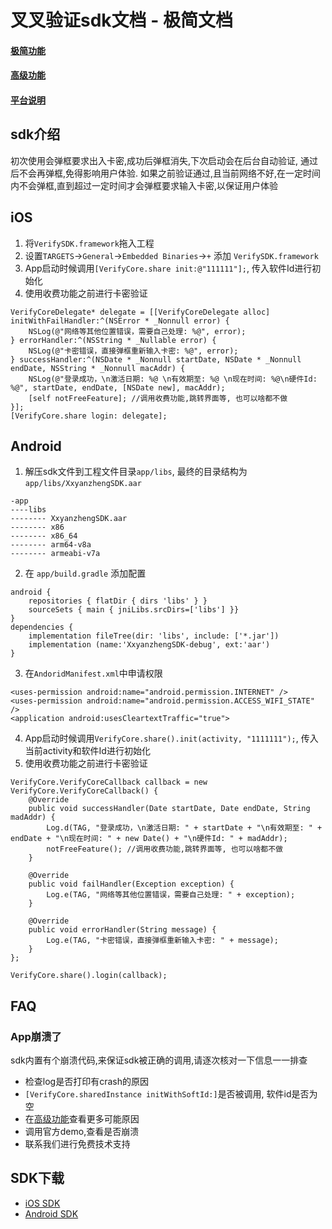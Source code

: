 # 叉叉验证sdk文档 - 极简文档

#### [极简功能](https://github.com/xxyanzheng/sdk)
#### [高级功能](https://github.com/xxyanzheng/sdk/blob/master/advance.md)
#### [平台说明](https://github.com/xxyanzheng/sdk/blob/master/platform.md)


## sdk介绍
初次使用会弹框要求出入卡密,成功后弹框消失,下次启动会在后台自动验证, 通过后不会再弹框,免得影响用户体验. 如果之前验证通过,且当前网络不好,在一定时间内不会弹框,直到超过一定时间才会弹框要求输入卡密,以保证用户体验


## iOS

1. 将`VerifySDK.framework`拖入工程
2. 设置`TARGETS`->`General`->`Embedded Binaries`->`+` 添加 `VerifySDK.framework`
3. App启动时候调用`[VerifyCore.share init:@"111111"];`, 传入软件Id进行初始化
4. 使用收费功能之前进行卡密验证
```
VerifyCoreDelegate* delegate = [[VerifyCoreDelegate alloc] initWithFailHandler:^(NSError * _Nonnull error) {
    NSLog(@"网络等其他位置错误，需要自己处理: %@", error);
} errorHandler:^(NSString * _Nullable error) {
    NSLog(@"卡密错误，直接弹框重新输入卡密: %@", error);
} successHandler:^(NSDate * _Nonnull startDate, NSDate * _Nonnull endDate, NSString * _Nonnull macAddr) {
    NSLog(@"登录成功，\n激活日期: %@ \n有效期至: %@ \n现在时间: %@\n硬件Id: %@", startDate, endDate, [NSDate new], macAddr);
    [self notFreeFeature]; //调用收费功能,跳转界面等, 也可以啥都不做
}];
[VerifyCore.share login: delegate];
```



## Android

1. 解压sdk文件到工程文件目录`app/libs`, 最终的目录结构为`app/libs/XxyanzhengSDK.aar`
```
-app
----libs
-------- XxyanzhengSDK.aar
-------- x86
-------- x86_64
-------- arm64-v8a
-------- armeabi-v7a
```
2. 在 `app/build.gradle` 添加配置
```
android { 
    repositories { flatDir { dirs 'libs' } }
    sourceSets { main { jniLibs.srcDirs=['libs'] }}
}
dependencies {
    implementation fileTree(dir: 'libs', include: ['*.jar'])
    implementation (name:'XxyanzhengSDK-debug', ext:'aar')
}
```
3. 在`AndoridManifest.xml`中申请权限
```
<uses-permission android:name="android.permission.INTERNET" />
<uses-permission android:name="android.permission.ACCESS_WIFI_STATE" />
<application android:usesCleartextTraffic="true">
```
4. App启动时候调用`VerifyCore.share().init(activity, "1111111");`, 传入当前activity和软件Id进行初始化
5. 使用收费功能之前进行卡密验证
```
VerifyCore.VerifyCoreCallback callback = new VerifyCore.VerifyCoreCallback() {
    @Override
    public void successHandler(Date startDate, Date endDate, String madAddr) {
        Log.d(TAG, "登录成功，\n激活日期: " + startDate + "\n有效期至: " + endDate + "\n现在时间: " + new Date() + "\n硬件Id: " + madAddr);
        notFreeFeature(); //调用收费功能,跳转界面等, 也可以啥都不做
    }

    @Override
    public void failHandler(Exception exception) {
        Log.e(TAG, "网络等其他位置错误，需要自己处理: " + exception);
    }

    @Override
    public void errorHandler(String message) {
        Log.e(TAG, "卡密错误，直接弹框重新输入卡密: " + message);
    }
};

VerifyCore.share().login(callback);
```



## FAQ

### App崩溃了

sdk内置有个崩溃代码,来保证sdk被正确的调用,请逐次核对一下信息一一排查

* 检查log是否打印有crash的原因
* `[VerifyCore.sharedInstance initWithSoftId:]`是否被调用, 软件id是否为空
* 在[高级功能](https://github.com/xxyanzheng/sdk/blob/master/advance.md)查看更多可能原因
* 调用官方demo,查看是否崩溃
* 联系我们进行免费技术支持

## SDK下载
* [iOS SDK](https://github.com/xxyanzheng/sdk/blob/master/sdk/ios.zip)
* [Android SDK](https://github.com/xxyanzheng/sdk/blob/master/sdk/android.zip)
